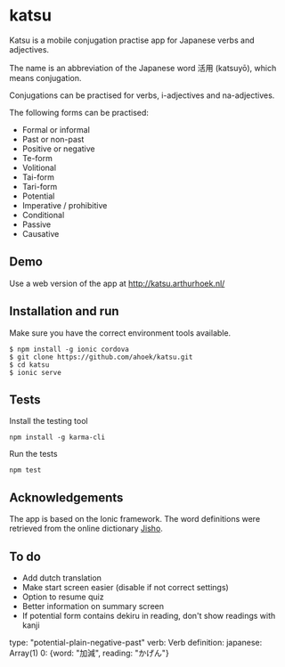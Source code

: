 # katsu 

Katsu is a mobile conjugation practise app for Japanese verbs and adjectives.

The name is an abbreviation of the Japanese word 活用 (katsuyō), which means conjugation.

Conjugations can be practised for verbs, i-adjectives and na-adjectives.

The following forms can be practised:

* Formal or informal
* Past or non-past
* Positive or negative
* Te-form
* Volitional
* Tai-form
* Tari-form
* Potential
* Imperative / prohibitive 
* Conditional
* Passive
* Causative

## Demo

Use a web version of the app at http://katsu.arthurhoek.nl/

## Installation and run

Make sure you have the correct environment tools available.

```
$ npm install -g ionic cordova
$ git clone https://github.com/ahoek/katsu.git
$ cd katsu
$ ionic serve
```

## Tests

Install the testing tool

```
npm install -g karma-cli
```

Run the tests

```
npm test
```

## Acknowledgements

The app is based on the Ionic framework. The word definitions were retrieved from the 
online dictionary [Jisho](http://jisho.org/).


## To do

- Add dutch translation
- Make start screen easier (disable if not correct settings)
- Option to resume quiz
- Better information on summary screen
- If potential form contains dekiru in reading, don't show readings with kanji

type: "potential-plain-negative-past"
verb: Verb
definition:
japanese: Array(1)
0: {word: "加減", reading: "かげん"}
